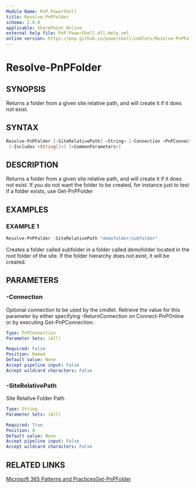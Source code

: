 ```yaml
---
Module Name: PnP.PowerShell
title: Resolve-PnPFolder
schema: 2.0.0
applicable: SharePoint Online
external help file: PnP.PowerShell.dll-Help.xml
online version: https://pnp.github.io/powershell/cmdlets/Resolve-PnPFolder.html
---
```

 
# Resolve-PnPFolder

## SYNOPSIS
Returns a folder from a given site relative path, and will create it if it does not exist.

## SYNTAX

```powershell
Resolve-PnPFolder [-SiteRelativePath] <String> [-Connection <PnPConnection>]
 [-Includes <String[]>] [<CommonParameters>]
```

## DESCRIPTION
Returns a folder from a given site relative path, and will create it if it does not exist. If you do not want the folder to be created, for instance just to test if a folder exists, use Get-PnPFolder

## EXAMPLES

### EXAMPLE 1
```powershell
Resolve-PnPFolder -SiteRelativePath "demofolder/subfolder"
```

Creates a folder called subfolder in a folder called demofolder located in the root folder of the site. If the folder hierarchy does not exist, it will be created.

## PARAMETERS

### -Connection
Optional connection to be used by the cmdlet. Retrieve the value for this parameter by either specifying -ReturnConnection on Connect-PnPOnline or by executing Get-PnPConnection.

```yaml
Type: PnPConnection
Parameter Sets: (All)

Required: False
Position: Named
Default value: None
Accept pipeline input: False
Accept wildcard characters: False
```

### -SiteRelativePath
Site Relative Folder Path

```yaml
Type: String
Parameter Sets: (All)

Required: True
Position: 0
Default value: None
Accept pipeline input: False
Accept wildcard characters: False
```



## RELATED LINKS

[Microsoft 365 Patterns and Practices](https://aka.ms/m365pnp)[Get-PnPFolder](https://github.com/OfficeDev/PnP-PowerShell/blob/master/Documentation/GetPnPFolder.md)

